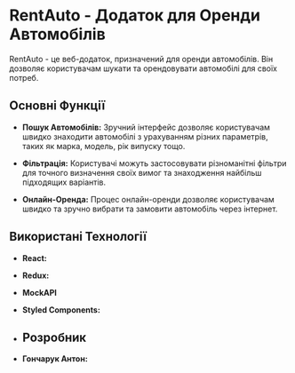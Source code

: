 # RentAuto - Додаток для Оренди Автомобілів

RentAuto - це веб-додаток, призначений для оренди автомобілів. Він дозволяє користувачам шукати та орендовувати автомобілі для своїх потреб.

## Основні Функції

- **Пошук Автомобілів:** Зручний інтерфейс дозволяє користувачам швидко знаходити автомобілі з урахуванням різних параметрів, таких як марка, модель, рік випуску тощо.

- **Фільтрація:** Користувачі можуть застосовувати різноманітні фільтри для точного визначення своїх вимог та знаходження найбільш підходящих варіантів.

- **Онлайн-Оренда:** Процес онлайн-оренди дозволяє користувачам швидко та зручно вибрати та замовити автомобіль через інтернет.

## Використані Технології

- **React:** 

- **Redux:** 

- **MockAPI** 

- **Styled Components:** 

- ## Розробник

- **Гончарук Антон:**
